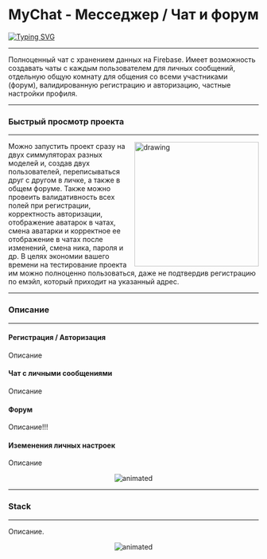 
# MyChat - Месседжер / Чат и форум
[![Typing SVG](https://readme-typing-svg.herokuapp.com?font=Fira+Code&pause=1000&width=435&lines=MyChat+-+%D0%9C%D0%B5%D1%81%D1%81%D0%B5%D0%B4%D0%B6%D0%B5%D1%80+%2F+%D0%A7%D0%B0%D1%82+%D0%B8+%D1%84%D0%BE%D1%80%D1%83%D0%BC)](https://git.io/typing-svg)
***
Полноценный чат с хранением данных на Firebase. Имеет возможность создавать чаты с каждым пользователем для личных сообщений, отдельную общую комнату для общения со всеми участниками (форум), валидированную регистрацию и авторизацию, частные настройки профиля.
***

### Быстрый просмотр проекта
***
<img align="right" src="https://ie.wampi.ru/2022/06/24/SNIMOK-EKRANA-2022-06-24-V-17.29.10.png" alt="drawing" style="width:250px;"/> Можно запустить проект сразу на двух симмуляторах разных моделей и, создав двух пользователей, переписываться друг с другом в личке, а также в общем форуме. Также можно провеить валидативность всех полей при регистрации, корректность авторизации, отображение аватарок в чатах, смена аватарки и корректное ее отображение в чатах после изменений, смена ника, пароля и др. 
В целях экономии вашего времени на тестирование проекта им можно полноценно пользоваться, даже не подтвердив регистрацию по емэйл, который приходит на указанный адрес.
***

### Описание
***
#### Регистрация / Авторизация
Описание 
#### Чат с личными сообщениями
Описание

#### Форум
Описание!!!

#### Иземенения личных настроек
Описание
<p align="center">
  <img src="https://media.giphy.com/media/ibPBFAAwnvCfzUfavN/giphy.gif" alt="animated"> 

***
### Stack
***
Описание.
<p align="center">
<img src="https://media.giphy.com/media/TC59t6BDltvM82ESoY/giphy.gif" alt="animated" />
